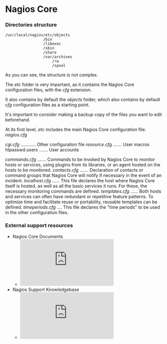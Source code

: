 # Nagios Core

### Directories structure

    /usr/local/nagios/etc/objects
                     /bin
                     /libexec
                     /sbin
                     /share
                     /var/archives
                         /rw
                         /spool

As you can see, the structure is not complex.

The *etc* folder is very important, as it contains the Nagios Core configuration files, with the *cfg* extension.

It also contains by default the *objects* folder, which also contains by default *cfg* configuration files as a starting point.

It's important to consider making a backup copy of the files you want to edit beforehand.

At its first level, *etc* includes the main Nagios Core configuration file: *nagios.cfg*

*cgi.cfg* ............ Other configuration file
*resource.cfg* ....... User macros
htpasswd.users ....... User accounts

*commands.cfg* ....... Commands to be invoked by Nagios Core to monitor hosts or services, using plugins from its libraries, or an agent hosted on the hosts to be monitored.
*contacts.cfg* ....... Declaration of contacts or command groups that Nagios Core will notify if necessary in the event of an incident.
*localhost.cfg* ...... This file declares the host where Nagios Core itself is hosted, as well as all the basic services it runs. For these, the necessary monitoring commands are defined.
*templates.cfg* ...... Both hosts and services can often have redundant or repetitive feature patterns. To optimize time and facilitate reuse or portability, reusable templates can be defined.
*timeperiods.cfg* .... This file declares the "time periods" to be used in the other configuration files.


### External support resources

- Nagios Core Documents
    + ![Nagios Core Documents](https://assets.nagios.com/downloads/nagioscore/docs/nagioscore/4/en/toc.html)
- Nagios Support Knowledgebase
    + ![Nagios Support Knowledgebase](https://support.nagios.com/kb/category.php)

